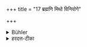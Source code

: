 +++
title = "17 ब्रह्मणि मिथो विनियोगे"

+++

<details><summary>Bühler</summary>

17. If (two persons) teach each other mutually (different redactions of) the Veda, obedience (towards each other) is not ordained for them.
</details>

<details><summary>हरदत्त-टीका</summary>

## सूत्रम्
ब्रह्मणि मिथो विनियोगे न गतिर्विद्यते ॥ १७ ॥  
## टिप्पनी
ब्रह्मणि वेदविषये यदा मिथो विनियोगः क्रियते बह्वृचो यजुर्वेदिनः सकाशाद्यजुर्वेदमधीते सोऽपि तस्मादृग्वेदम् । तदाऽपि परस्परं शुश्रूषा न कर्तव्या ॥ १७ ॥
</details>
